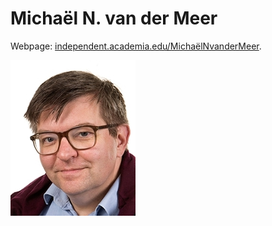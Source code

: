 # Michaël N. van der Meer


Webpage: <a href="https://independent.academia.edu/MichaëlNvanderMeer#tab-1" target="blank">independent.academia.edu/MichaëlNvanderMeer</a>. 

![michaël n. van der meer](../photos/michaelvdmeer.jpg "Michaël N. van der Meer")
